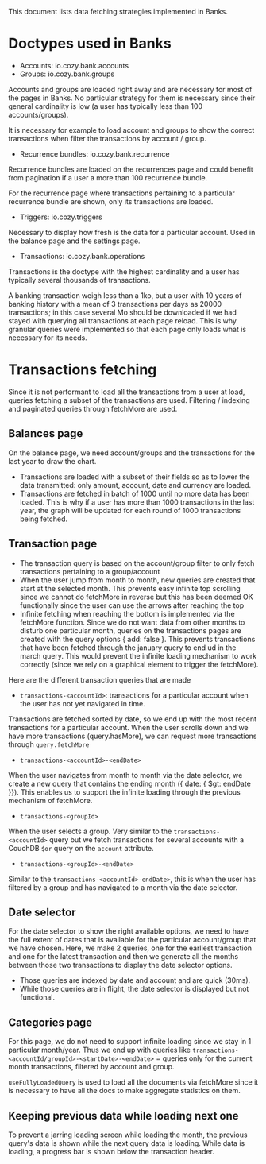 This document lists data fetching strategies implemented in Banks.

# Doctypes used in Banks

- Accounts: io.cozy.bank.accounts
- Groups: io.cozy.bank.groups

Accounts and groups are loaded right away and are necessary for most
of the pages in Banks. No particular strategy for them is necessary
since their general cardinality is low (a user has typically less
than 100 accounts/groups).

It is necessary for example to load account and groups to show
the correct transactions when filter the transactions by account /
group.

- Recurrence bundles: io.cozy.bank.recurrence

Recurrence bundles are loaded on the recurrences page and could
benefit from pagination if a user a more than 100 recurrence
bundle.

For the recurrence page where transactions pertaining to a particular
recurrence bundle are shown, only its transactions are loaded.

- Triggers: io.cozy.triggers

Necessary to display how fresh is the data for a particular
account. Used in the balance page and the settings page.

- Transactions: io.cozy.bank.operations

Transactions is the doctype with the highest cardinality and a user
has typically several thousands of transactions.

A banking transaction weigh less than a 1ko, but a user with 10 years
of banking history with a mean of 3 transactions per days as 20000
transactions; in this case several Mo should be downloaded if we had
stayed with querying all transactions at each page reload.
This is why granular queries were implemented so that each page only
loads what is necessary for its needs.

# Transactions fetching

Since it is not performant to load all the transactions from a user
at load, queries fetching a subset of the transactions are used.
Filtering / indexing and paginated queries through fetchMore are
used.

## Balances page

On the balance page, we need account/groups and the transactions for the
last year to draw the chart.

* Transactions are loaded with a subset of their fields so as to lower the
data transmitted: only amount, account, date and currency are loaded.
* Transactions are fetched in batch of 1000 until no more data has been
loaded. This is why if a user has more than 1000 transactions in the last
year, the graph will be updated for each round of 1000 transactions being
fetched.

## Transaction page

* The transaction query is based on the account/group filter to only fetch transactions pertaining to a group/account
* When the user jump from month to month, new queries are created that start at the selected month. This prevents easy infinite top scrolling since we cannot
do fetchMore in reverse but this has been deemed OK functionally since the
user can use the arrows after reaching the top
* Infinite fetching when reaching the bottom is implemented via the fetchMore function. Since we do not want data from other months to disturb one
particular month, queries on the transactions pages are created with the
query options { add: false }. This prevents transactions that
have been fetched through the january query to end ud in the march query.
This would prevent the infinite loading mechanism to work correctly (since we
rely on a graphical element to trigger the fetchMore).

Here are the different transaction queries that are made

- `transactions-<accountId>`: transactions for a particular account when the user has not yet navigated in time.

Transactions are fetched sorted by date, so we end up with the most recent
transactions for a particular account. When the user scrolls down and we have
more transactions (query.hasMore), we can request more transactions through
`query.fetchMore`

- `transactions-<accountId>-<endDate>`

When the user navigates from month to month via the date selector, we create a
new query that contains the ending month ({ date: { $gt: endDate }}). This
enables us to support the infinite loading through the previous mechanism of
fetchMore.

- `transactions-<groupId>`

When the user selects a group. Very similar to the `transactions-<accountId>`
query but we fetch transactions for several accounts with a CouchDB `$or`
query on the `account` attribute.

- `transactions-<groupId>-<endDate>`

Similar to the `transactions-<accountId>-endDate>`, this is when the user has
filtered by a group and has navigated to a month via the date selector.

## Date selector

For the date selector to show the right available options, we need to have the
full extent of dates that is available for the particular account/group that
we have chosen. Here, we make 2 queries, one for the earliest transaction and
one for the latest transaction and then we generate all the months between
those two transactions to display the date selector options.

* Those queries are indexed by date and account and are quick (30ms).
* While those queries are in flight, the date selector is displayed but not
functional.

## Categories page

For this page, we do not need to support infinite loading since we stay in 1
particular month/year. Thus we end up with queries like
`transactions-<accountId/groupId>-<startDate>-<endDate>` = queries only for
the current month transactions, filtered by account and group.

`useFullyLoadedQuery` is used to load all the documents via fetchMore since
it is necessary to have all the docs to make aggregate statistics on them.

## Keeping previous data while loading next one

To prevent a jarring loading screen while loading the month, the previous
query's data is shown while the next query data is loading. While data is
loading, a progress bar is shown below the transaction header.


